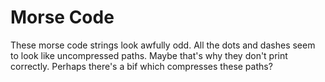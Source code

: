 Morse Code
==========
These morse code strings look awfully odd.
All the dots and dashes seem to look like uncompressed paths.
Maybe that's why they don't print correctly. Perhaps there's a bif which compresses these paths?
